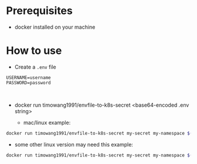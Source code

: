 # Prerequisites
* docker installed on your machine

# How to use

* Create a `.env` file
```
USERNAME=username
PASSWORD=password
```

<br/>

* docker run timowang1991/envfile-to-k8s-secret <k8s name> <k8s namespace> <base64-encoded .env string>
  * mac/linux example:
```bash
docker run timowang1991/envfile-to-k8s-secret my-secret my-namespace $(cat .env | base64) > my-secret.yaml
```
  * some other linux version may need this example:
```bash
docker run timowang1991/envfile-to-k8s-secret my-secret my-namespace $(cat .env | base64 -w 0) > my-secret.yaml
```

